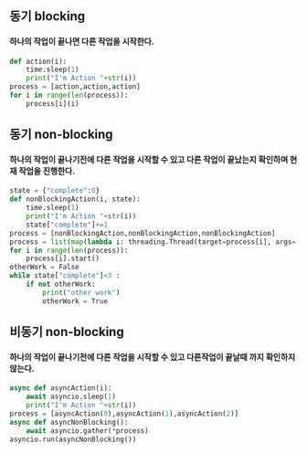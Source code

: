 
## 동기 blocking
#### 하나의 작업이 끝나면 다른 작업을 시작한다.
```python
def action(i):
    time.sleep(1)
    print("I'm Action "+str(i))
process = [action,action,action]
for i in range(len(process)):
    process[i](i)
```

## 동기 non-blocking
#### 하나의 작업이 끝나기전에 다른 작업을 시작할 수 있고 다른 작업이 끝났는지 확인하며 현재 작업을 진행한다.
```python
state = {"complete":0}
def nonBlockingAction(i, state):
    time.sleep(1)
    print("I'm Action "+str(i))
    state["complete"]+=1
process = [nonBlockingAction,nonBlockingAction,nonBlockingAction]
process = list(map(lambda i: threading.Thread(target=process[i], args=(i,state)), range(len(process))))
for i in range(len(process)):
    process[i].start()
otherWork = False
while state["complete"]<3 :
    if not otherWork:
        print("other work")
        otherWork = True
```

## 비동기 non-blocking
#### 하나의 작업이 끝나기전에 다른 작업을 시작할 수 있고 다른작업이 끝날때 까지 확인하지 않는다.
```python
async def asyncAction(i):
    await asyncio.sleep(1)
    print("I'm Action "+str(i))
process = [asyncAction(0),asyncAction(1),asyncAction(2)]
async def asyncNonBlocking():
    await asyncio.gather(*process)
asyncio.run(asyncNonBlocking())
```

